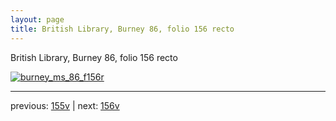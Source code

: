 ```yaml
---
layout: page
title: British Library, Burney 86, folio 156 recto
---
```


British Library, Burney 86, folio 156 recto

[![burney_ms_86_f156r](http://www.homermultitext.org/iipsrv?IIIF=/project/homer/pyramidal/deepzoom/bl/burney86imgs/v1/burney_ms_86_f156r.tif/full/800,/0/default.jpg)](http://www.homermultitext.org/ict2/?urn=urn:cite2:bl:burney86imgs.v1:burney_ms_86_f156r) 

---

previous:  [155v](../155v/) | next: [156v](../156v/)